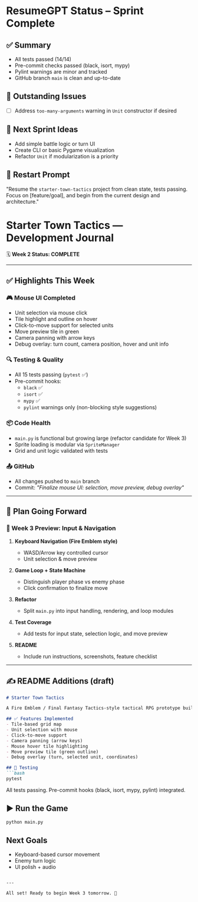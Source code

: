 # ResumeGPT Status – Sprint Complete

## ✅ Summary
- All tests passed (14/14)
- Pre-commit checks passed (black, isort, mypy)
- Pylint warnings are minor and tracked
- GitHub branch `main` is clean and up-to-date

## 🔧 Outstanding Issues
- [ ] Address `too-many-arguments` warning in `Unit` constructor if desired

## 🏁 Next Sprint Ideas
- Add simple battle logic or turn UI
- Create CLI or basic Pygame visualization
- Refactor `Unit` if modularization is a priority

## 📌 Restart Prompt
"Resume the `starter-town-tactics` project from clean state, tests passing. Focus on [feature/goal], and begin from the current design and architecture."

Starter Town Tactics — Development Journal
===========================================

🗓️ **Week 2 Status: COMPLETE**

---

## ✅ Highlights This Week

### 🎮 Mouse UI Completed
- Unit selection via mouse click
- Tile highlight and outline on hover
- Click-to-move support for selected units
- Move preview tile in green
- Camera panning with arrow keys
- Debug overlay: turn count, camera position, hover and unit info

### 🔍 Testing & Quality
- All 15 tests passing (`pytest` ✅)
- Pre-commit hooks:
  - `black` ✅
  - `isort` ✅
  - `mypy` ✅
  - `pylint` warnings only (non-blocking style suggestions)

### 📦 Code Health
- `main.py` is functional but growing large (refactor candidate for Week 3)
- Sprite loading is modular via `SpriteManager`
- Grid and unit logic validated with tests

### 📤 GitHub
- All changes pushed to `main` branch
- Commit: _"Finalize mouse UI: selection, move preview, debug overlay"_

---

## 📌 Plan Going Forward

### 🧭 Week 3 Preview: Input & Navigation
1. **Keyboard Navigation (Fire Emblem style)**
   - WASD/Arrow key controlled cursor
   - Unit selection & move preview

2. **Game Loop + State Machine**
   - Distinguish player phase vs enemy phase
   - Click confirmation to finalize move

3. **Refactor**
   - Split `main.py` into input handling, rendering, and loop modules

4. **Test Coverage**
   - Add tests for input state, selection logic, and move preview

5. **README**
   - Include run instructions, screenshots, feature checklist

---

## ✍️ README Additions (draft)

```markdown
# Starter Town Tactics

A Fire Emblem / Final Fantasy Tactics-style tactical RPG prototype built in Python with Pygame.

## ✅ Features Implemented
- Tile-based grid map
- Unit selection with mouse
- Click-to-move support
- Camera panning (arrow keys)
- Mouse hover tile highlighting
- Move preview tile (green outline)
- Debug overlay (turn, selected unit, coordinates)

## 🧪 Testing
```bash
pytest
```
All tests passing. Pre-commit hooks (black, isort, mypy, pylint) integrated.

## ▶️ Run the Game
```bash
python main.py
```

## Next Goals
- Keyboard-based cursor movement
- Enemy turn logic
- UI polish + audio
```

---

All set! Ready to begin Week 3 tomorrow. 🚀
